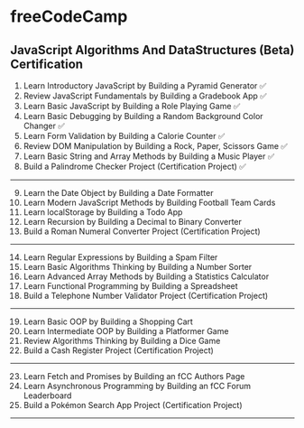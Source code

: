 # freeCodeCamp

## JavaScript Algorithms And DataStructures (Beta) Certification

1. Learn Introductory JavaScript by Building a Pyramid Generator ✅
2. Review JavaScript Fundamentals by Building a Gradebook App ✅
3. Learn Basic JavaScript by Building a Role Playing Game ✅
4. Learn Basic Debugging by Building a Random Background Color Changer ✅
5. Learn Form Validation by Building a Calorie Counter ✅
6. Review DOM Manipulation by Building a Rock, Paper, Scissors Game ✅
7. Learn Basic String and Array Methods by Building a Music Player ✅
8. Build a Palindrome Checker Project (Certification Project) ✅

---

9. Learn the Date Object by Building a Date Formatter
10. Learn Modern JavaScript Methods by Building Football Team Cards
11. Learn localStorage by Building a Todo App
12. Learn Recursion by Building a Decimal to Binary Converter
13. Build a Roman Numeral Converter Project (Certification Project)

---

14. Learn Regular Expressions by Building a Spam Filter
15. Learn Basic Algorithms Thinking by Building a Number Sorter
16. Learn Advanced Array Methods by Building a Statistics Calculator
17. Learn Functional Programming by Building a Spreadsheet
18. Build a Telephone Number Validator Project (Certification Project)

---

19. Learn Basic OOP by Building a Shopping Cart
20. Learn Intermediate OOP by Building a Platformer Game
21. Review Algorithms Thinking by Building a Dice Game
22. Build a Cash Register Project (Certification Project)

---

23. Learn Fetch and Promises by Building an fCC Authors Page
24. Learn Asynchronous Programming by Building an fCC Forum Leaderboard
25. Build a Pokémon Search App Project (Certification Project)

---
